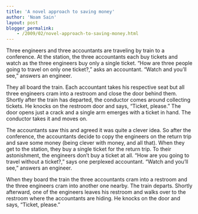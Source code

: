 ```yaml
---
title: 'A novel approach to saving money'
author: 'Noam Sain'
layout: post
blogger_permalink:
    - /2009/02/novel-approach-to-saving-money.html
---
```


Three engineers and three accountants are traveling by train to a conference. At the station, the three accountants each buy tickets and watch as the three engineers buy only a single ticket. “How are three people going to travel on only one ticket?,” asks an accountant. “Watch and you’ll see,” answers an engineer.  
  
They all board the train. Each accountant takes his respective seat but all three engineers cram into a restroom and close the door behind them. Shortly after the train has departed, the conductor comes around collecting tickets. He knocks on the restroom door and says, “Ticket, please.” The door opens just a crack and a single arm emerges with a ticket in hand. The conductor takes it and moves on.

The accountants saw this and agreed it was quite a clever idea. So after the conference, the accountants decide to copy the engineers on the return trip and save some money (being clever with money, and all that). When they get to the station, they buy a single ticket for the return trip. To their astonishment, the engineers don’t buy a ticket at all. “How are you going to travel without a ticket?,” says one perplexed accountant. “Watch and you’ll see,” answers an engineer.

When they board the train the three accountants cram into a restroom and the three engineers cram into another one nearby. The train departs. Shortly afterward, one of the engineers leaves his restroom and walks over to the restroom where the accountants are hiding. He knocks on the door and says, “Ticket, please.”